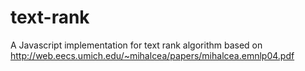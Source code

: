 # text-rank
A Javascript implementation for text rank algorithm based on http://web.eecs.umich.edu/~mihalcea/papers/mihalcea.emnlp04.pdf
